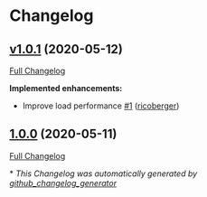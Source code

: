 # Changelog

## [v1.0.1](https://github.com/ricoberger/opsgenie/tree/v1.0.1) (2020-05-12)

[Full Changelog](https://github.com/ricoberger/opsgenie/compare/1.0.0...v1.0.1)

**Implemented enhancements:**

- Improve load performance [\#1](https://github.com/ricoberger/opsgenie/pull/1) ([ricoberger](https://github.com/ricoberger))

## [1.0.0](https://github.com/ricoberger/opsgenie/tree/1.0.0) (2020-05-11)

[Full Changelog](https://github.com/ricoberger/opsgenie/compare/30489da9a700500354ccc9fb68b57fac537993e7...1.0.0)



\* *This Changelog was automatically generated by [github_changelog_generator](https://github.com/github-changelog-generator/github-changelog-generator)*

